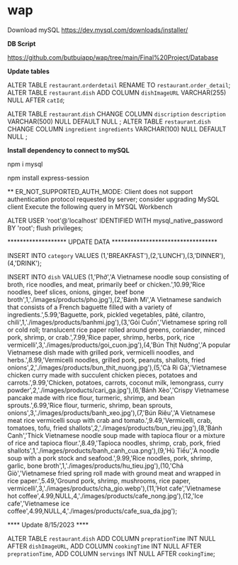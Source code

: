 # wap
Download mySQL
https://dev.mysql.com/downloads/installer/

**DB Script**

https://github.com/butbuiapp/wap/tree/main/Final%20Project/Database

**Update tables**

ALTER TABLE `restaurant`.`orderdetail` RENAME TO `restaurant`.`order_detail`;
ALTER TABLE `restaurant`.`dish` ADD COLUMN `dishImageURL` VARCHAR(255) NULL AFTER `catId`;

ALTER TABLE `restaurant`.`dish` CHANGE COLUMN `discription` `description` VARCHAR(500) NULL DEFAULT NULL ;
ALTER TABLE `restaurant`.`dish` CHANGE COLUMN `ingredient` `ingredients` VARCHAR(100) NULL DEFAULT NULL ;

**Install dependency to connect to mySQL**

npm i mysql

npm install express-session

** ER_NOT_SUPPORTED_AUTH_MODE: Client does not support authentication protocol requested by server; consider upgrading MySQL client
Execute the following query in MYSQL Workbench

ALTER USER 'root'@'localhost' IDENTIFIED WITH mysql_native_password BY 'root';
flush privileges;

******************* UPDATE DATA **********************************

INSERT INTO `category` VALUES (1,'BREAKFAST'),(2,'LUNCH'),(3,'DINNER'),(4,'DRINK');

INSERT INTO `dish` VALUES (1,'Phở','A Vietnamese noodle soup consisting of broth, rice noodles, and meat, primarily beef or chicken.',10.99,'Rice noodles, beef slices, onions, ginger, beef bone broth',1,'./images/products/pho.jpg'),(2,'Bánh Mì','A Vietnamese sandwich that consists of a French baguette filled with a variety of ingredients.',5.99,'Baguette, pork, pickled vegetables, pâté, cilantro, chili',1,'./images/products/banhmi.jpg'),(3,'Gỏi Cuốn','Vietnamese spring roll or cold roll; translucent rice paper rolled around greens, coriander, minced pork, shrimp, or crab.',7.99,'Rice paper, shrimp, herbs, pork, rice vermicelli',3,'./images/products/goi_cuon.jpg'),(4,'Bún Thịt Nướng','A popular Vietnamese dish made with grilled pork, vermicelli noodles, and herbs.',8.99,'Vermicelli noodles, grilled pork, peanuts, shallots, fried onions',2,'./images/products/bun_thit_nuong.jpg'),(5,'Cà Ri Gà','Vietnamese chicken curry made with succulent chicken pieces, potatoes and carrots.',9.99,'Chicken, potatoes, carrots, coconut milk, lemongrass, curry powder',2,'./images/products/cari_ga.jpg'),(6,'Bánh Xèo','Crispy Vietnamese pancake made with rice flour, turmeric, shrimp, and bean sprouts.',6.99,'Rice flour, turmeric, shrimp, bean sprouts, onions',3,'./images/products/banh_xeo.jpg'),(7,'Bún Riêu','A Vietnamese meat rice vermicelli soup with crab and tomato.',9.49,'Vermicelli, crab, tomatoes, tofu, fried shallots',2,'./images/products/bun_rieu.jpg'),(8,'Bánh Canh','Thick Vietnamese noodle soup made with tapioca flour or a mixture of rice and tapioca flour.',8.49,'Tapioca noodles, shrimp, crab, pork, fried shallots',1,'./images/products/banh_canh_cua.png'),(9,'Hủ Tiếu','A noodle soup with a pork stock and seafood.',9.99,'Rice noodles, pork, shrimp, garlic, bone broth',1,'./images/products/hu_tieu.jpg'),(10,'Chả Giò','Vietnamese fried spring roll made with ground meat and wrapped in rice paper.',5.49,'Ground pork, shrimp, mushrooms, rice paper, vermicelli',3,'./images/products/cha_gio.webp'),(11,'Hot cafe','Vietnamese hot coffee',4.99,NULL,4,'./images/products/cafe_nong.jpg'),(12,'Ice cafe','Vietnamese ice coffee',4.99,NULL,4,'./images/products/cafe_sua_da.jpg');

**** Update 8/15/2023 ****

ALTER TABLE `restaurant`.`dish` 
ADD COLUMN `preprationTime` INT NULL AFTER `dishImageURL`,
ADD COLUMN `cookingTime` INT NULL AFTER `preprationTime`,
ADD COLUMN `servings` INT NULL AFTER `cookingTime`;
